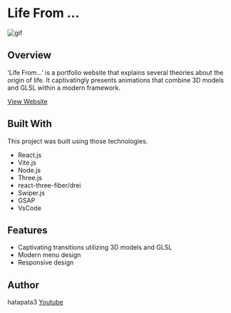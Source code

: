 # Life From ...

![gif](https://github.com/user-attachments/assets/1c442872-a34e-47fe-8258-2fbdd4ecf898)

## Overview
‘Life From...’ is a portfolio website that explains several theories about the origin of life. It captivatingly presents animations that combine 3D models and GLSL within a modern framework.

[View Website](http://hatapata3.starfree.jp/)

## Built With
This project was built using those technologies.

- React.js
- Vite.js
- Node.js
- Three.js
- react-three-fiber/drei
- Swiper.js
- GSAP
- VsCode

## Features
- Captivating transitions utilizing 3D models and GLSL
- Modern menu design
- Responsive design

## Author
hatapata3
[Youtube](https://www.youtube.com/@hatapata3)
